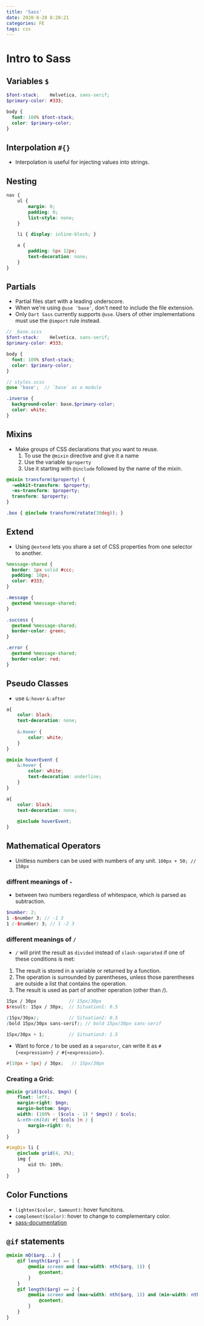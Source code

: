 ```yaml
---
title: 'Sass'
date: 2020-8-28 8:20:21
categories: FE
tags: css
---
```


# Intro to Sass
## Variables `$`

```scss
$font-stack:    Helvetica, sans-serif;
$primary-color: #333;

body {
  font: 100% $font-stack;
  color: $primary-color;
}
```

## Interpolation `#{}`
- Interpolation is useful for injecting values into strings.


## Nesting
<!--more-->
```scss
nav {
	ul {
		margin: 0;
		padding: 0;
		list-style: none;
	}

	li { display: inline-block; }

	a {
		padding: 6px 12px;
		text-decoration: none;
	}
}
```


## Partials
- Partial files start with a leading underscore. 
- When we're using `@use 'base'`, don't need to include the file extension.
- Only `Dart Sass` currently supports `@use`. Users of other implementations must use the `@import` rule instead.

```scss
// _base.scss
$font-stack:    Helvetica, sans-serif;
$primary-color: #333;

body {
  font: 100% $font-stack;
  color: $primary-color;
}
```

```scss
// styles.scss
@use 'base';  // `base` as a module

.inverse {
  background-color: base.$primary-color;  
  color: white;
}
```

## Mixins
- Make groups of CSS declarations that you want to reuse.
  1. To use the `@mixin` directive and give it a name
  2. Use the variable `$property`
  3. Use it starting with `@include` followed by the name of the mixin.

```scss
@mixin transform($property) {
  -webkit-transform: $property;
  -ms-transform: $property;
  transform: $property;
}

.box { @include transform(rotate(30deg)); }
```

## Extend
- Using `@extend` lets you share a set of CSS properties from one selector to another.

```scss
%message-shared {
  border: 1px solid #ccc;
  padding: 10px;
  color: #333;
}

.message {
  @extend %message-shared;
}

.success {
  @extend %message-shared;
  border-color: green;
}

.error {
  @extend %message-shared;
  border-color: red;
}
```

## Pseudo Classes
- use `&:hover` `&:after` 

```scss
a{
	color: black;
	text-decoration: none;
	
	&:hover {
		color: white;
	}
}

```

```scss
@mixin hoverEvent {
	&:hover {
		color: white;
		text-decoration: underline;
	}
}

a{
	color: black;
	text-decoration: none;
	
	@include hoverEvent;	
}

```

## Mathematical Operators
- Unitless numbers can be used with numbers of any unit. `100px + 50; // 150px`

### diffrent meanings of `-`
- between two numbers regardless of whitespace, which is parsed as subtraction.

```scss
$number: 2;
1 -$number 3; // -1 3
1 (-$number) 3; // 1 -2 3
```

### different meanings of `/`
- `/` will print the result as `divided` instead of `slash-separated` if one of these conditions is met:
1. The result is stored in a variable or returned by a function.
2. The operation is surrounded by parentheses, unless those parentheses are outside a list that contains the operation.
3. The result is used as part of another operation (other than /).

```scss
15px / 30px            // 15px/30px
$result: 15px / 30px;  // Situation1: 0.5

(15px/30px);           // Situation2: 0.5
(bold 15px/30px sans-serif); // bold 15px/30px sans-serif

15px/30px + 1;         // Situation3: 1.5
```

- Want to force `/` to be used as a `separator`, can write it as `#{<expression>} / #{<expression>}`.

```scss
#{10px + 5px} / 30px;   // 15px/30px
```

### Creating a Grid:

```scss
@mixin grid($cols, $mgn) {
	float: left;
	margin-right: $mgn;
	margin-bottom: $mgn;
	width: (100% - ($cols - 1) * $mgn)) / $cols;
	&:nth-child( #{ $cols }n ) {
		margin-right: 0;
	}
}

#imgDiv li {
	@include grid(4, 2%);
	img {
		wid	th: 100%;
	}
}
```

## Color Functions
- `lighten($color, $amount)`: hover funcitons.
- `complement($color)`: hover to change to complementary color.
- [sass-documentation](https://sass-lang.com/documentation/modules)

## `@if` statements

```scss
@mixin mQ($arg...) {
	@if length($arg) == 1 {
		@media screen and (max-width: nth($arg, 1)) {
			@content;
		}
	}
	@if length($arg) == 2 {
		@media screen and (max-width: nth($arg, 1)) and (min-width: nth($arg, 2)){
			@content;
		}
	}
}

```




